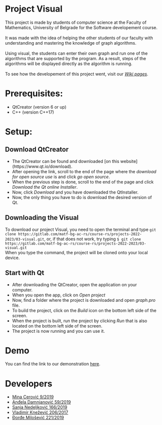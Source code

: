 # Project Visual

This project is made by students of computer science at the Faculty of Mathematics, University of Belgrade for the Software developement course.<br><br>
It was made with the idea of helping the other students of our faculty with understanding and mastering the knowledge of graph algorithms.<br><br>
Using visual, the students can enter their own graph and run one of the algorithms that are supported by the program. As a result, steps of the algorithms will be displayed directly as the algorithm is running. <br><br>
To see how the developement of this project went, visit our <i>[Wiki pages](https://gitlab.com/matf-bg-ac-rs/course-rs/projects-2022-2023/03-visual/-/wikis/Home)</i>.

# Prerequisites:
<ul>
<li>QtCreator (version 6 or up)</li>
<li>C++ (version C++17)</li>
</ul>

# Setup:

## Download QtCreator
<ul>
<li>The QtCreator can be found and downloaded [on this website](https://www.qt.io/download). <br></li><li>After opening the link, scroll to the end of the page where the <i>download for open source use</i> is and click <i>go open source</i>.<br></li><li>When the previous step is done, scroll to the end of the page and click <i>Download the Qt online Installer</i>.<br></li><li>Now, click <i>Download</i> and you have downloaded the QtInstaller.</li><li>Now, the only thing you have to do is download the desired version of Qt.</li></ul>

## Downloading the Visual

To download our project Visual, you need to open the terminal and type `git clone https://gitlab.com/matf-bg-ac-rs/course-rs/projects-2022-2023/03-visual.git`, or, if that does not work, try typing `$ git clone https://gitlab.com/matf-bg-ac-rs/course-rs/projects-2022-2023/03-visual.git`<br>
When you type the command, the project will be cloned onto your local device. 

## Start with Qt
<ul>
<li>After downloading the QtCreator, open the application on your computer.<br></li>
<li>When you open the app, click on <i>Open project</i></li>
<li>Now, find a folder where the project is downloaded and open <i>graph.pro</i> file.</li>
<li>To build the project, click on the <i>Build</i> icon on the bottom left side of the screen.</li>
<li>When the project is built, run the project by clicking <i>Run</i> that is also located on the bottom left side of the screen.</li>
<li>The project is now running and you can use it.</li>
</ul>

# Demo 
You can find the link to our demonstration [here](https://youtu.be/-0BiQICnIIU).


# Developers

<ul>
    <li><a href="https://gitlab.com/cerovic01">Mina Cerović 9/2019</a></li>
    <li><a href="https://gitlab.com/AndjelaDamnjanovic">Anđela Damnjanović 59/2019</a></li>
    <li><a href="https://gitlab.com/sanjanedeljkovic">Sanja Nedeljković 166/2019</a></li>
    <li><a href="https://gitlab.com/vvlade">Vladimir Knežević 206/2017</a></li>
    <li><a href="https://gitlab.com/Djolka">Đorđe Milošević 221/2019</a></li>
</ul>
